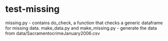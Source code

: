 # test-missing

missing.py - contains do_check, a function that checks a generic dataframe for missing data. 
make_data.py and make_missing.py - generate the data from data/SacramentocrimeJanuary2006.csv
